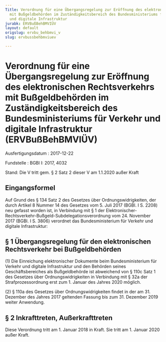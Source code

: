 ```yaml
---
Title: Verordnung für eine Übergangsregelung zur Eröffnung des elektronischen Rechtsverkehrs
  mit Bußgeldbehörden im Zuständigkeitsbereich des Bundesministeriums für Verkehr
  und digitale Infrastruktur
jurabk: ERVBußBehBMVIÜV
layout: default
origslug: ervbu_behbmvi_v
slug: ervbussbehbmviuev

---
```


# Verordnung für eine Übergangsregelung zur Eröffnung des elektronischen Rechtsverkehrs mit Bußgeldbehörden im Zuständigkeitsbereich des Bundesministeriums für Verkehr und digitale Infrastruktur (ERVBußBehBMVIÜV)

Ausfertigungsdatum
:   2017-12-22

Fundstelle
:   BGBl I: 2017, 4032

Stand: Die V tritt gem. § 2 Satz 2 dieser V am 1.1.2020 außer Kraft

## Eingangsformel

Auf Grund des § 134 Satz 2 des Gesetzes über Ordnungswidrigkeiten, der
durch Artikel 8 Nummer 14 des Gesetzes vom 5. Juli 2017 (BGBl. I S.
2208) neu gefasst worden ist, in Verbindung mit § 1 der
Elektronischer-Rechtsverkehr-Bußgeld-Subdelegationsverordnung vom 24.
November 2017 (BGBl. I S. 3806) verordnet das Bundesministerium für
Verkehr und digitale Infrastruktur:


## § 1 Übergangsregelung für den elektronischen Rechtsverkehr bei Bußgeldbehörden

(1) Die Einreichung elektronischer Dokumente beim Bundesministerium
für Verkehr und digitale Infrastruktur und den Behörden seines
Geschäftsbereiches als Bußgeldbehörde ist abweichend von § 110c Satz 1
des Gesetzes über Ordnungswidrigkeiten in Verbindung mit § 32a der
Strafprozessordnung erst zum 1. Januar des Jahres 2020 möglich.

(2) § 110a des Gesetzes über Ordnungswidrigkeiten findet in der am 31.
Dezember des Jahres 2017 geltenden Fassung bis zum 31. Dezember 2019
weiter Anwendung.


## § 2 Inkrafttreten, Außerkrafttreten

Diese Verordnung tritt am 1. Januar 2018 in Kraft. Sie tritt am 1.
Januar 2020 außer Kraft.

